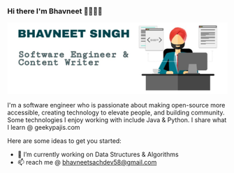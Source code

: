 ### Hi there I'm Bhavneet 👨🏻‍💻👋 


<!-- **bhavneetsingh58/bhavneetsingh58** is a ✨ _special_ ✨ repository because its `README.md` (this file) appears on your GitHub profile. -->

<img src="https://github.com/bhavneetsingh58/bhavneetsingh58/blob/master/assets/github_banner.jpg" alt="banner that says Bhavneet Singh - software engineer & content creator">

I'm a software engineer who is passionate about making open-source more accessible, creating technology to elevate people, and building community. Some technologies I enjoy working with include Java & Python. I share what I learn @ geekypajis.com

Here are some ideas to get you started:

- 🔭 I’m currently working on Data Structures & Algorithms
- 📫 reach me @ bhavneetsachdev58@gmail.com

